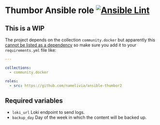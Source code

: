 # Thumbor Ansible role [![Ansible Lint](https://github.com/namelivia/ansible-thumbor2/actions/workflows/ansible-lint.yml/badge.svg)](https://github.com/namelivia/ansible-thumbor2/actions/workflows/ansible-lint.yml)

## This is a WIP

The project depends on the collection `community.docker` but apparently this [cannot be listed as a dependency](https://github.com/ansible/ansible/issues/62847) so make sure you add it to your `requirements.yml` file like:

```yml
---

collections:
  - community.docker

roles:
  - src: https://github.com/namelivia/ansible-thumbor2
```

## Required variables
 - `loki_url` Loki endpoint to send logs.
 - `backup_day` Day of the week in which the content will be backed up.

